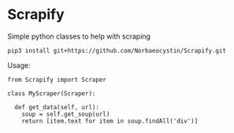 # Scrapify
Simple python classes to help with scraping
```
pip3 install git+https://github.com/Norbaeocystin/Scrapify.git
```

Usage:
```
from Scrapify import Scraper

class MyScraper(Scraper):
  
  def get_data(self, url):
    soup = self.get_soup(url)
    return [item.text for item in soup.findAll('div')]
```
